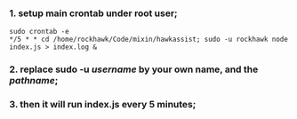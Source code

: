 ### 1. setup main crontab under root user;
```
sudo crontab -e
*/5 * * cd /home/rockhawk/Code/mixin/hawkassist; sudo -u rockhawk node index.js > index.log & 
```

### 2. replace sudo -u _username_ by your own name, and the _pathname_;

### 3. then it will run index.js every 5 minutes;

